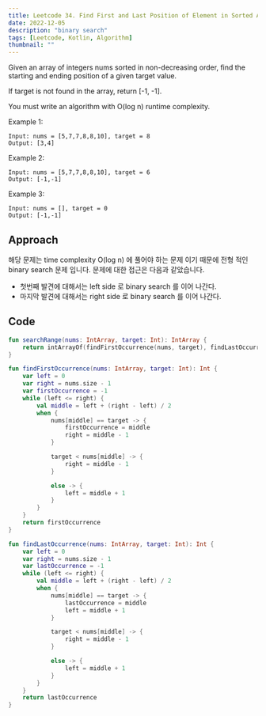 ```yaml
---
title: Leetcode 34. Find First and Last Position of Element in Sorted Array
date: 2022-12-05
description: "binary search"
tags: [Leetcode, Kotlin, Algorithm]
thumbnail: ""
---
```


Given an array of integers nums sorted in non-decreasing order, find the starting and ending position of a given target
value.

If target is not found in the array, return [-1, -1].

You must write an algorithm with O(log n) runtime complexity.

Example 1:

```
Input: nums = [5,7,7,8,8,10], target = 8
Output: [3,4]
```

Example 2:

```
Input: nums = [5,7,7,8,8,10], target = 6
Output: [-1,-1]
```

Example 3:

```
Input: nums = [], target = 0
Output: [-1,-1]
```

## Approach

해당 문제는 time complexity O(log n) 에 풀어야 하는 문제 이기 때문에 전형 적인 binary search 문제 입니다.
문제에 대한 접근은 다음과 같았습니다.
<br/>

- 첫번째 발견에 대해서는 left side 로 binary search 를 이어 나간다.
- 마지막 발견에 대해서는 right side 로 binary search 를 이어 나간다.

## Code

```kotlin
fun searchRange(nums: IntArray, target: Int): IntArray {
    return intArrayOf(findFirstOccurrence(nums, target), findLastOccurrence(nums, target))
}

fun findFirstOccurrence(nums: IntArray, target: Int): Int {
    var left = 0
    var right = nums.size - 1
    var firstOccurrence = -1
    while (left <= right) {
        val middle = left + (right - left) / 2
        when {
            nums[middle] == target -> {
                firstOccurrence = middle
                right = middle - 1
            }

            target < nums[middle] -> {
                right = middle - 1
            }

            else -> {
                left = middle + 1
            }
        }
    }
    return firstOccurrence
}

fun findLastOccurrence(nums: IntArray, target: Int): Int {
    var left = 0
    var right = nums.size - 1
    var lastOccurrence = -1
    while (left <= right) {
        val middle = left + (right - left) / 2
        when {
            nums[middle] == target -> {
                lastOccurrence = middle
                left = middle + 1
            }

            target < nums[middle] -> {
                right = middle - 1
            }

            else -> {
                left = middle + 1
            }
        }
    }
    return lastOccurrence
}
```
